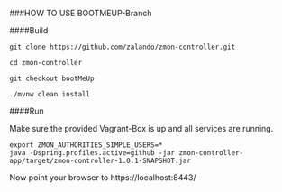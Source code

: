 ###HOW TO USE BOOTMEUP-Branch

####Build

```
git clone https://github.com/zalando/zmon-controller.git

cd zmon-controller

git checkout bootMeUp

./mvnw clean install
```

####Run

Make sure the provided Vagrant-Box is up and all services are running.

```
export ZMON_AUTHORITIES_SIMPLE_USERS=*
java -Dspring.profiles.active=github -jar zmon-controller-app/target/zmon-controller-1.0.1-SNAPSHOT.jar

```

Now point your browser to https://localhost:8443/

